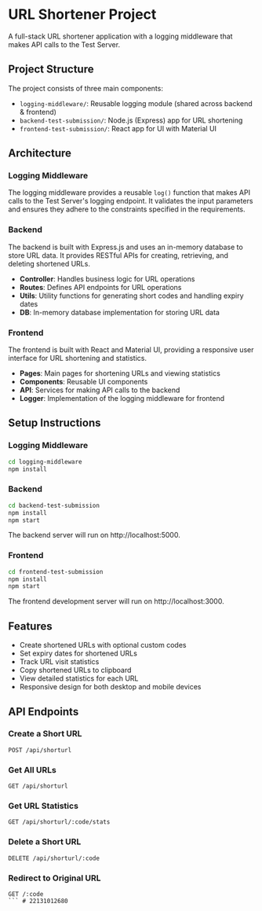 # URL Shortener Project

A full-stack URL shortener application with a logging middleware that makes API calls to the Test Server.

## Project Structure

The project consists of three main components:

- `logging-middleware/`: Reusable logging module (shared across backend & frontend)
- `backend-test-submission/`: Node.js (Express) app for URL shortening
- `frontend-test-submission/`: React app for UI with Material UI

## Architecture

### Logging Middleware

The logging middleware provides a reusable `log()` function that makes API calls to the Test Server's logging endpoint. It validates the input parameters and ensures they adhere to the constraints specified in the requirements.

### Backend

The backend is built with Express.js and uses an in-memory database to store URL data. It provides RESTful APIs for creating, retrieving, and deleting shortened URLs.

- **Controller**: Handles business logic for URL operations
- **Routes**: Defines API endpoints for URL operations
- **Utils**: Utility functions for generating short codes and handling expiry dates
- **DB**: In-memory database implementation for storing URL data

### Frontend

The frontend is built with React and Material UI, providing a responsive user interface for URL shortening and statistics.

- **Pages**: Main pages for shortening URLs and viewing statistics
- **Components**: Reusable UI components
- **API**: Services for making API calls to the backend
- **Logger**: Implementation of the logging middleware for frontend

## Setup Instructions

### Logging Middleware

```bash
cd logging-middleware
npm install
```

### Backend

```bash
cd backend-test-submission
npm install
npm start
```

The backend server will run on http://localhost:5000.

### Frontend

```bash
cd frontend-test-submission
npm install
npm start
```

The frontend development server will run on http://localhost:3000.

## Features

- Create shortened URLs with optional custom codes
- Set expiry dates for shortened URLs
- Track URL visit statistics
- Copy shortened URLs to clipboard
- View detailed statistics for each URL
- Responsive design for both desktop and mobile devices

## API Endpoints

### Create a Short URL
```
POST /api/shorturl
```

### Get All URLs
```
GET /api/shorturl
```

### Get URL Statistics
```
GET /api/shorturl/:code/stats
```

### Delete a Short URL
```
DELETE /api/shorturl/:code
```

### Redirect to Original URL
```
GET /:code
``` # 22131012680
